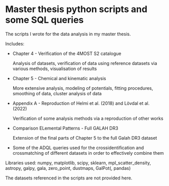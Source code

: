 # Master thesis python scripts and some SQL queries
The scripts I wrote for the data analysis in my master thesis.

Includes:
- Chapter 4 - Verification of the 4MOST S2 catalogue
  
  Analysis of datasets, verification of data using reference datasets via various methods, visualisation of results
  
- Chapter 5 - Chemical and kinematic analysis
  
  More extensive analysis, modeling of potentials, fitting procedures, smoothing of data, cluster analysis of data
  
- Appendix A - Reproduction of Helmi et al. (2018) and Lövdal et al. (2022)
  
  Verification of some analysis methods via a reproduction of other works
  
- Comparison ELemental Patterns - Full GALAH DR3
  
  Extension of the final parts of Chapter 5 to the full Galah DR3 dataset
  
- Some of the ADQL queries used for the crossidentification and crossmatching of different datasets in order to effectively combine them

Libraries used: numpy, matplotlib, scipy, sklearn, mpl_scatter_density, astropy, galpy, gala, zero_point, dustmaps, GalPot(, pandas)

The datasets referenced in the scripts are not provided here.
